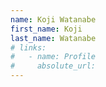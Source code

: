 ```yaml
---
name: Koji Watanabe
first_name: Koji
last_name: Watanabe
# links:
#   - name: Profile
#     absolute_url: 
---
```

